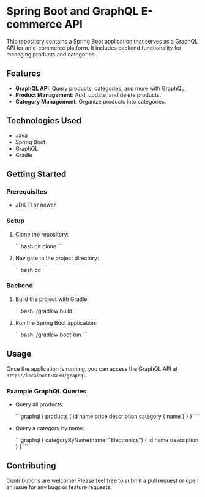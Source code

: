 # Spring Boot and GraphQL E-commerce API

This repository contains a Spring Boot application that serves as a GraphQL API for an e-commerce platform. It includes backend functionality for managing products and categories.

## Features

- **GraphQL API**: Query products, categories, and more with GraphQL.
- **Product Management**: Add, update, and delete products.
- **Category Management**: Organize products into categories.

## Technologies Used

- Java
- Spring Boot
- GraphQL
- Gradle

## Getting Started

### Prerequisites

- JDK 11 or newer

### Setup

1. Clone the repository:

   \```bash
   git clone <repository-url>
   \```

2. Navigate to the project directory:

   \```bash
   cd <project-directory>
   \```

### Backend

1. Build the project with Gradle:

   \```bash
   ./gradlew build
   \```

2. Run the Spring Boot application:

   \```bash
   ./gradlew bootRun
   \```

## Usage

Once the application is running, you can access the GraphQL API at `http://localhost:8080/graphql`.

### Example GraphQL Queries

- Query all products:

  \```graphql
  {
  products {
  id
  name
  price
  description
  category {
  name
  }
  }
  }
  \```

- Query a category by name:

  \```graphql
  {
  categoryByName(name: "Electronics") {
  id
  name
  description
  }
  }
  \```

## Contributing

Contributions are welcome! Please feel free to submit a pull request or open an issue for any bugs or feature requests.

